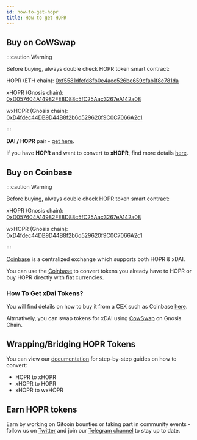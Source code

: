 ```yaml
---
id: how-to-get-hopr
title: How to get HOPR
---
```


## Buy on CoWSwap

:::caution Warning

Before buying, always double check HOPR token smart contract:

HOPR (ETH chain): [0xf5581dfefd8fb0e4aec526be659cfab1f8c781da](https://etherscan.io/token/0xf5581dfefd8fb0e4aec526be659cfab1f8c781da/)

xHOPR (Gnosis chain): [0xD057604A14982FE8D88c5fC25Aac3267eA142a08](https://blockscout.com/xdai/mainnet/token/0xD057604A14982FE8D88c5fC25Aac3267eA142a08/token-transfers)

wxHOPR (Gnosis chain): [0xD4fdec44DB9D44B8f2b6d529620f9C0C7066A2c1](https://blockscout.com/xdai/mainnet/token/0xD4fdec44DB9D44B8f2b6d529620f9C0C7066A2c1/token-transfers)

:::

**DAI / HOPR** pair - [get here](https://swap.cow.fi/#/1/swap/DAI/HOPR).

If you have **HOPR** and want to convert to **xHOPR**, find more details [here](convert-hopr).

## Buy on Coinbase

:::caution Warning

Before buying, always double check HOPR token smart contract:

xHOPR (Gnosis chain): [0xD057604A14982FE8D88c5fC25Aac3267eA142a08](https://blockscout.com/xdai/mainnet/token/0xD057604A14982FE8D88c5fC25Aac3267eA142a08/token-transfers)

wxHOPR (Gnosis chain): [0xD4fdec44DB9D44B8f2b6d529620f9C0C7066A2c1](https://blockscout.com/xdai/mainnet/token/0xD4fdec44DB9D44B8f2b6d529620f9C0C7066A2c1/token-transfers)

:::

[Coinbase](https://www.coinbase.com/home) is a centralized exchange which supports both HOPR & xDAI.

You can use the [Coinbase](https://www.coinbase.com/home) to convert tokens you already have to HOPR or buy HOPR directly with fiat currencies. 

### How To Get **xDai** Tokens? 

You will find details on how to buy it from a CEX such as Coinbase [here](https://www.coincarp.com/investing/how-to-buy-xdai/).

Altrnatively, you can swap tokens for xDAI using [CowSwap](https://swap.cow.fi/#/100/swap/_/xDAI) on Gnosis Chain.

## Wrapping/Bridging HOPR Tokens 

You can view our [documentation](./convert-hopr.md) for step-by-step guides on how to convert:

* HOPR to xHOPR
* xHOPR to HOPR
* xHOPR to wxHOPR 

## Earn HOPR tokens

Earn by working on Gitcoin bounties or taking part in community events - follow us on [Twitter](https://twitter.com/hoprnet) and join our [Telegram channel](https://t.me/hoprnet) to stay up to date.
